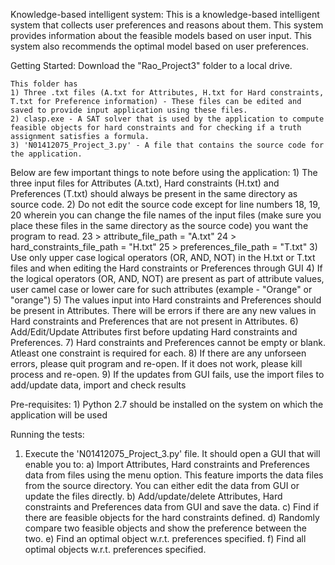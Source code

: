 Knowledge-based intelligent system:
	This is a knowledge-based intelligent system that collects user preferences and reasons about them. 
	This system provides information about the feasible models based on user input.
	This system also recommends the optimal model based on user preferences.

Getting Started:
	Download the "Rao_Project3" folder to a local drive. 
	
	This folder has 
	1) Three .txt files (A.txt for Attributes, H.txt for Hard constraints, T.txt for Preference information) - These files can be edited and saved to provide input application using these files.
	2) clasp.exe - A SAT solver that is used by the application to compute feasible objects for hard constraints and for checking if a truth assignment satisfies a formula. 
	3) 'N01412075_Project_3.py' - A file that contains the source code for the application.

Below are few important things to note before using the application:
	1) The three input files for Attributes (A.txt), Hard constraints (H.txt) and Preferences (T.txt) should always be present in the same directory as source code.
	2) Do not edit the source code except for line numbers 18, 19, 20 wherein you can change the file names of the input files (make sure you place these files in the same directory as the source code) you want the program to read. 
		23 > attribute_file_path = "A.txt"
		24 > hard_constraints_file_path = "H.txt"
		25 > preferences_file_path = "T.txt"
	3) Use only upper case logical operators (OR, AND, NOT) in the H.txt or T.txt files and when editing the Hard constraints or Preferences through GUI 
	4) If the logical operators (OR, AND, NOT) are present as part of attribute values, user camel case or lower care for such attributes (example - "Orange" or "orange")
	5) The values input into Hard constraints and Preferences should be present in Attributes. There will be errors if there are any new values in Hard constraints and Preferences that are not present in Attributes.
	6) Add/Edit/Update Attributes first before updating Hard constraints and Preferences.
	7) Hard constraints and Preferences cannot be empty or blank. Atleast one constraint is required for each.
	8) If there are any unforseen errors, please quit program and re-open. If it does not work, please kill process and re-open.
	9) If the updates from GUI fails, use the import files to add/update data, import and check results

Pre-requisites:
	1) Python 2.7 should be installed on the system on which the application will be used

Running the tests:
1) Execute the 'N01412075_Project_3.py' file. It should open a GUI that will enable you to:
	a) Import Attributes, Hard constraints and Preferences data from files using the menu option. This feature imports the data files from the source directory. You can either edit the data from GUI or update the files directly.
	b) Add/update/delete Attributes, Hard constraints and Preferences data from GUI and save the data.
	c) Find if there are feasible objects for the hard constraints defined.
	d) Randomly compare two feasible objects and show the preference between the two.
	e) Find an optimal object w.r.t. preferences specified.
	f) Find all optimal objects w.r.t. preferences specified. 